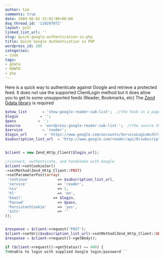 ```yaml
---
author: tim
comments: true
date: 2009-06-02 15:02:00+00:00
dsq_thread_id: '110297072'
layout: post
linked_list_url: ''
slug: quick-google-authentication-in-php
title: Quick Google Authentication in PHP
wordpress_id: 205
categories:
- Code
tags:
- gdata
- HOWTO
- php
---
```


Here is a quick way to authenticate against Google and retrieve a protected
feed. It does not use the supported ClientLogin method but it does allow you
to get to some unsupported feeds (Reader, Bookmarks, etc) The [Zend Gdata
library](http://framework.zend.com/download/gdata) is required


```PHP
$show_list       = 'show-google-reader-sub-list';  //the hook in a page
$login          = '';
$pass          = '';
$source         = 'wordpress-google-reader-sub-list-';  //the source the api sees when logging into Google
$service         = 'reader';  
$login_url        = 'https://www.google.com/accounts/ServiceLoginAuth?service=mail'; //URL to login to google
$subscription_list_url  = 'http://www.google.com/reader/api/0/subscription/list'; //URL that holds a users subscriptions

 
$client = new Zend_Http_Client($login_url);

//connect, authenticate, and handshake with Google
$client->setCookieJar()
->setMethod(Zend_Http_Client::POST)
->setParameterPost(array(
 'continue'             => $subscription_list_url,
 'service'              => 'reader',
 'niu'                  => 1,
 'hl'                   => 'en',
 'Email'              => $login,
 'Passwd'               => $pass,
 'PersistentCookie'     => 'yes',
 'asts'                 => ''
));


$response = $client->request('POST');
$client->setUri($subscription_list_url)->setMethod(Zend_Http_Client::GET);
$response = $client->request()->getBody();

if ($client->request()->getStatus() == 400) {
?>Unable to login with supplied Google login/password```
```